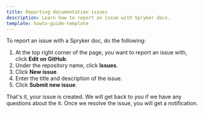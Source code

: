 ```yaml
---
title: Reporting documentation issues
description: Learn how to report an issue with Spryker docs.
template: howto-guide-template
---
```


To report an issue with a Spryker doc, do the following:

1. At the top right corner of the page, you want to report an issue with, click **Edit on GitHub**.
2. Under the repository name, click **Issues**.
3. Click **New issue**.
4. Enter the title and description of the issue.
5. Click **Submit new issue**.

That's it, your issue is created. We will get back to you if we have any questions about the it. Once we resolve the issue, you will get a notification.  
